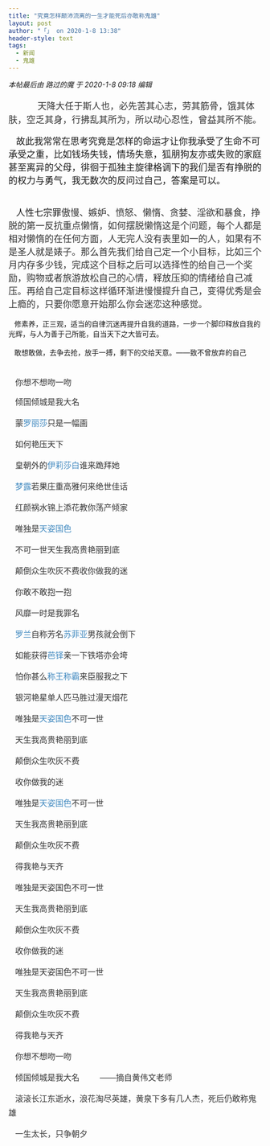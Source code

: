 ```yaml
---
title: "究竟怎样颠沛流离的一生才能死后亦敢称鬼雄"
layout: post
author: "「」 on 2020-1-8 13:38"
header-style: text
tags:
  - 新闻
  - 鬼雄
---
```


<head></head>
<body>
 <i class="pstatus"> 本帖最后由 路过的魔 于 2020-1-8 09:18 编辑 </i>
 <br> 
 <br> 
 <font size="5">&nbsp; &nbsp;&nbsp; &nbsp;&nbsp;&nbsp;</font>
 <font size="3"> </font>
 <font size="4"> <font color="#333333"><font face="&amp;quot;">天降大任于斯人也，必先苦其心志，劳其筋骨，饿其体肤，空乏其身，行拂乱其所为，所以动心忍性，曾益其所不能。</font></font></font>
 <font size="4"><br> </font>
 <br> 
 <font size="4">&nbsp; &nbsp;故此我常常在思考究竟是怎样的命运才让你我承受了生命不可承受之重，比如钱场失钱，情场失意，狐朋狗友亦或失败的家庭甚至离异的父母，徘徊于孤独主旋律格调下的我们是否有挣脱的的权力与勇气，我无数次的反问过自己，答案是可以。</font>
 <br> 
 <font size="4"><br> </font>
 <br> 
 <font size="4">&nbsp; &nbsp;人性七宗罪<font color="#333333"><font face="&amp;quot;">傲慢、嫉妒、愤怒、懒惰、贪婪、淫欲和暴食，挣脱的第一反抗重点懒惰，如何摆脱懒惰这是个问题，每个人都是相对懒惰的在任何方面，人无完人没有表里如一的人，如果有不是圣人就是婊子。那么首先我们给自己定一个小目标，比如三个月内存多少钱，完成这个目标之后可以选择性的给自己一个奖励，购物或者旅游放松自己的心情，释放压抑的情绪给自己减压。再给自己定目标这样循环渐进慢慢提升自己，变得优秀是会上瘾的，只要你愿意开始那么你会迷恋这种感觉。</font></font></font>
 <br> 
 <br> &nbsp; &nbsp;修素养，正三观，适当的自律沉迷再提升自我的道路，一步一个脚印释放自我的光辉，与人为善于己所能，自当天下之大皆可去。
 <br> 
 <br> &nbsp; &nbsp;敢想敢做，去争去抢，放手一搏，剩下的交给天意。——致不曾放弃的自己
 <br> 
 <font color="#333333"><font face="&amp;quot;"><font style="font-size:16px"><br> </font></font></font>
 <br> 
 <font color="#333333"><font face="&amp;quot;"><font style="font-size:16px">&nbsp; &nbsp;你想不想吻一吻</font></font></font>
 <br> 
 <p style="line-height:28px;text-indent:nullem;text-align:left"><font style="color:rgb(51, 51, 51)"><font face="&amp;quot;"><font style="font-size:16px">&nbsp; &nbsp;倾国倾城是我大名</font></font></font></p>
 <p style="line-height:28px;text-indent:nullem;text-align:left"><font style="color:rgb(51, 51, 51)"><font face="&amp;quot;"><font style="font-size:16px">&nbsp; &nbsp;蒙<font color="#3f88bf">罗丽莎</font>只是一幅画</font></font></font></p>
 <p style="line-height:28px;text-indent:nullem;text-align:left"><font style="color:rgb(51, 51, 51)"><font face="&amp;quot;"><font style="font-size:16px">&nbsp; &nbsp;如何艳压天下</font></font></font></p>
 <p style="line-height:28px;text-indent:nullem;text-align:left"><font style="color:rgb(51, 51, 51)"><font face="&amp;quot;"><font style="font-size:16px">&nbsp; &nbsp;皇朝外的<font color="#3f88bf">伊莉莎白</font>谁来跪拜她</font></font></font></p>
 <p style="line-height:28px;text-indent:nullem;text-align:left"><font style="color:rgb(51, 51, 51)"><font face="&amp;quot;"><font style="font-size:16px">&nbsp; &nbsp;<font color="#3f88bf">梦露</font>若果庄重高雅何来绝世佳话</font></font></font></p>
 <p style="line-height:28px;text-indent:nullem;text-align:left"><font style="color:rgb(51, 51, 51)"><font face="&amp;quot;"><font style="font-size:16px">&nbsp; &nbsp;红颜祸水锦上添花教你荡产倾家</font></font></font></p>
 <p style="line-height:28px;text-indent:nullem;text-align:left"><font style="color:rgb(51, 51, 51)"><font face="&amp;quot;"><font style="font-size:16px">&nbsp; &nbsp;唯独是<font color="#3f88bf">天姿国色</font></font></font></font></p>
 <p style="line-height:28px;text-indent:nullem;text-align:left"><font style="color:rgb(51, 51, 51)"><font face="&amp;quot;"><font style="font-size:16px">&nbsp; &nbsp;不可一世天生我高贵艳丽到底</font></font></font></p>
 <p style="line-height:28px;text-indent:nullem;text-align:left"><font style="color:rgb(51, 51, 51)"><font face="&amp;quot;"><font style="font-size:16px">&nbsp; &nbsp;颠倒众生吹灰不费收你做我的迷</font></font></font></p>
 <p style="line-height:28px;text-indent:nullem;text-align:left"><font style="color:rgb(51, 51, 51)"><font face="&amp;quot;"><font style="font-size:16px">&nbsp; &nbsp;你敢不敢抱一抱</font></font></font></p>
 <p style="line-height:28px;text-indent:nullem;text-align:left"><font style="color:rgb(51, 51, 51)"><font face="&amp;quot;"><font style="font-size:16px">&nbsp; &nbsp;风靡一时是我罪名</font></font></font></p>
 <p style="line-height:28px;text-indent:nullem;text-align:left"><font style="color:rgb(51, 51, 51)"><font face="&amp;quot;"><font style="font-size:16px">&nbsp; &nbsp;<font color="#3f88bf">罗兰</font>自称芳名<font color="#3f88bf">苏菲亚</font>男孩就会倒下</font></font></font></p>
 <p style="line-height:28px;text-indent:nullem;text-align:left"><font style="color:rgb(51, 51, 51)"><font face="&amp;quot;"><font style="font-size:16px">&nbsp; &nbsp;如能获得<font color="#3f88bf">芭铎</font>亲一下铁塔亦会垮</font></font></font></p>
 <p style="line-height:28px;text-indent:nullem;text-align:left"><font style="color:rgb(51, 51, 51)"><font face="&amp;quot;"><font style="font-size:16px">&nbsp; &nbsp;怕你甚么<font color="#3f88bf">称王称霸</font>来臣服我之下</font></font></font></p>
 <p style="line-height:28px;text-indent:nullem;text-align:left"><font style="color:rgb(51, 51, 51)"><font face="&amp;quot;"><font style="font-size:16px">&nbsp; &nbsp;银河艳星单人匹马胜过漫天烟花</font></font></font></p>
 <p style="line-height:28px;text-indent:nullem;text-align:left"><font style="color:rgb(51, 51, 51)"><font face="&amp;quot;"><font style="font-size:16px">&nbsp; &nbsp;唯独是<font color="#3f88bf">天姿国色</font>不可一世</font></font></font></p>
 <p style="line-height:28px;text-indent:nullem;text-align:left"><font style="color:rgb(51, 51, 51)"><font face="&amp;quot;"><font style="font-size:16px">&nbsp; &nbsp;天生我高贵艳丽到底</font></font></font></p>
 <p style="line-height:28px;text-indent:nullem;text-align:left"><font style="color:rgb(51, 51, 51)"><font face="&amp;quot;"><font style="font-size:16px">&nbsp; &nbsp;颠倒众生吹灰不费</font></font></font></p>
 <p style="line-height:28px;text-indent:nullem;text-align:left"><font style="color:rgb(51, 51, 51)"><font face="&amp;quot;"><font style="font-size:16px">&nbsp; &nbsp;收你做我的迷</font></font></font></p>
 <p style="line-height:28px;text-indent:nullem;text-align:left"><font style="color:rgb(51, 51, 51)"><font face="&amp;quot;"><font style="font-size:16px">&nbsp; &nbsp;唯独是<font color="#3f88bf">天姿国色</font>不可一世</font></font></font></p>
 <p style="line-height:28px;text-indent:nullem;text-align:left"><font style="color:rgb(51, 51, 51)"><font face="&amp;quot;"><font style="font-size:16px">&nbsp; &nbsp;天生我高贵艳丽到底</font></font></font></p>
 <p style="line-height:28px;text-indent:nullem;text-align:left"><font style="color:rgb(51, 51, 51)"><font face="&amp;quot;"><font style="font-size:16px">&nbsp; &nbsp;颠倒众生吹灰不费</font></font></font></p>
 <p style="line-height:28px;text-indent:nullem;text-align:left"><font style="color:rgb(51, 51, 51)"><font face="&amp;quot;"><font style="font-size:16px">&nbsp; &nbsp;得我艳与天齐</font></font></font></p>
 <p style="line-height:28px;text-indent:nullem;text-align:left"><font style="color:rgb(51, 51, 51)"><font face="&amp;quot;"><font style="font-size:16px">&nbsp; &nbsp;唯独是天姿国色不可一世</font></font></font></p>
 <p style="line-height:28px;text-indent:nullem;text-align:left"><font style="color:rgb(51, 51, 51)"><font face="&amp;quot;"><font style="font-size:16px">&nbsp; &nbsp;天生我高贵艳丽到底</font></font></font></p>
 <p style="line-height:28px;text-indent:nullem;text-align:left"><font style="color:rgb(51, 51, 51)"><font face="&amp;quot;"><font style="font-size:16px">&nbsp; &nbsp;颠倒众生吹灰不费</font></font></font></p>
 <p style="line-height:28px;text-indent:nullem;text-align:left"><font style="color:rgb(51, 51, 51)"><font face="&amp;quot;"><font style="font-size:16px">&nbsp; &nbsp;收你做我的迷</font></font></font></p>
 <p style="line-height:28px;text-indent:nullem;text-align:left"><font style="color:rgb(51, 51, 51)"><font face="&amp;quot;"><font style="font-size:16px">&nbsp; &nbsp;唯独是天姿国色不可一世</font></font></font></p>
 <p style="line-height:28px;text-indent:nullem;text-align:left"><font style="color:rgb(51, 51, 51)"><font face="&amp;quot;"><font style="font-size:16px">&nbsp; &nbsp;天生我高贵艳丽到底</font></font></font></p>
 <p style="line-height:28px;text-indent:nullem;text-align:left"><font style="color:rgb(51, 51, 51)"><font face="&amp;quot;"><font style="font-size:16px">&nbsp; &nbsp;颠倒众生吹灰不费</font></font></font></p>
 <p style="line-height:28px;text-indent:nullem;text-align:left"><font style="color:rgb(51, 51, 51)"><font face="&amp;quot;"><font style="font-size:16px">&nbsp; &nbsp;得我艳与天齐</font></font></font></p>
 <p style="line-height:28px;text-indent:nullem;text-align:left"><font style="color:rgb(51, 51, 51)"><font face="&amp;quot;"><font style="font-size:16px">&nbsp; &nbsp;你想不想吻一吻</font></font></font></p>
 <p style="line-height:28px;text-indent:nullem;text-align:left"><font style="color:rgb(51, 51, 51)"><font face="&amp;quot;"><font style="font-size:16px">&nbsp; &nbsp;倾国倾城是我大名&nbsp; &nbsp;&nbsp; &nbsp;&nbsp; &nbsp;——摘自黄伟文老师</font></font></font></p>
 <p style="line-height:28px;text-indent:nullem;text-align:left"><font style="color:rgb(51, 51, 51)"><font face="&amp;quot;"><font style="font-size:16px">&nbsp; &nbsp;滚滚长江东逝水，浪花淘尽英雄，黄泉下多有几人杰，死后仍敢称鬼雄</font></font></font></p>
 <p style="line-height:28px;text-indent:nullem;text-align:left"><font style="color:rgb(51, 51, 51)"><font face="&amp;quot;"><font style="font-size:16px">&nbsp; &nbsp;一生太长，只争朝夕</font></font></font></p>
</body>


